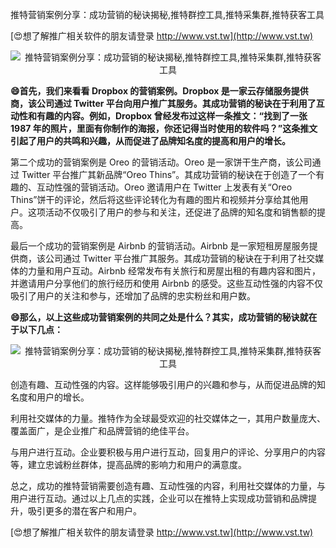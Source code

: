 推特营销案例分享：成功营销的秘诀揭秘,推特群控工具,推特采集群,推特获客工具

[😍想了解推广相关软件的朋友请登录 http://www.vst.tw](http://www.vst.tw)

 <center><img src="https://vst.tw/MP4/tuiguang/png/4.png" alt="推特营销案例分享：成功营销的秘诀揭秘,推特群控工具,推特采集群,推特获客工具"></center>

**😄首先，我们来看看 Dropbox 的营销案例。Dropbox 是一家云存储服务提供商，该公司通过 Twitter 平台向用户推广其服务。其成功营销的秘诀在于利用了互动性和有趣的内容。例如，Dropbox 曾经发布过这样一条推文：“找到了一张 1987 年的照片，里面有你制作的海报，你还记得当时使用的软件吗？”这条推文引起了用户的共鸣和兴趣，从而促进了品牌知名度的提高和用户的增长。**

第二个成功的营销案例是 Oreo 的营销活动。Oreo 是一家饼干生产商，该公司通过 Twitter 平台推广其新品牌“Oreo Thins”。其成功营销的秘诀在于创造了一个有趣的、互动性强的营销活动。Oreo 邀请用户在 Twitter 上发表有关“Oreo Thins”饼干的评论，然后将这些评论转化为有趣的图片和视频并分享给其他用户。这项活动不仅吸引了用户的参与和关注，还促进了品牌的知名度和销售额的提高。

最后一个成功的营销案例是 Airbnb 的营销活动。Airbnb 是一家短租房屋服务提供商，该公司通过 Twitter 平台推广其服务。其成功营销的秘诀在于利用了社交媒体的力量和用户互动。Airbnb 经常发布有关旅行和房屋出租的有趣内容和图片，并邀请用户分享他们的旅行经历和使用 Airbnb 的感受。这些互动性强的内容不仅吸引了用户的关注和参与，还增加了品牌的忠实粉丝和用户数。

**😄那么，以上这些成功营销案例的共同之处是什么？其实，成功营销的秘诀就在于以下几点：**

 <center><img src="https://vst.tw/MP4/tuiguang/png/2.png" alt="推特营销案例分享：成功营销的秘诀揭秘,推特群控工具,推特采集群,推特获客工具"></center>

创造有趣、互动性强的内容。这样能够吸引用户的兴趣和参与，从而促进品牌的知名度和用户的增长。

利用社交媒体的力量。推特作为全球最受欢迎的社交媒体之一，其用户数量庞大、覆盖面广，是企业推广和品牌营销的绝佳平台。

与用户进行互动。企业要积极与用户进行互动，回复用户的评论、分享用户的内容等，建立忠诚粉丝群体，提高品牌的影响力和用户的满意度。

总之，成功的推特营销需要创造有趣、互动性强的内容，利用社交媒体的力量，与用户进行互动。通过以上几点的实践，企业可以在推特上实现成功营销和品牌提升，吸引更多的潜在客户和用户。

[😍想了解推广相关软件的朋友请登录 http://www.vst.tw](http://www.vst.tw)



